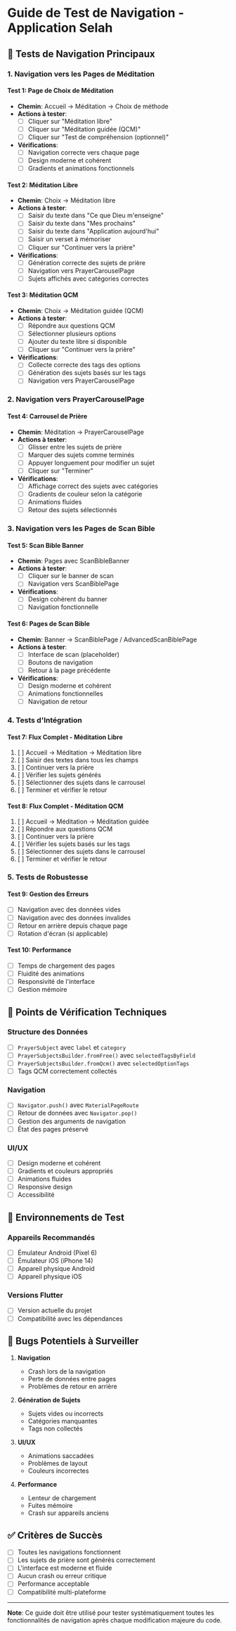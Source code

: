 # Guide de Test de Navigation - Application Selah

## 🎯 **Tests de Navigation Principaux**

### 1. **Navigation vers les Pages de Méditation**

#### **Test 1: Page de Choix de Méditation**
- **Chemin**: Accueil → Méditation → Choix de méthode
- **Actions à tester**:
  - [ ] Cliquer sur "Méditation libre"
  - [ ] Cliquer sur "Méditation guidée (QCM)"
  - [ ] Cliquer sur "Test de compréhension (optionnel)"
- **Vérifications**:
  - [ ] Navigation correcte vers chaque page
  - [ ] Design moderne et cohérent
  - [ ] Gradients et animations fonctionnels

#### **Test 2: Méditation Libre**
- **Chemin**: Choix → Méditation libre
- **Actions à tester**:
  - [ ] Saisir du texte dans "Ce que Dieu m'enseigne"
  - [ ] Saisir du texte dans "Mes prochains"
  - [ ] Saisir du texte dans "Application aujourd'hui"
  - [ ] Saisir un verset à mémoriser
  - [ ] Cliquer sur "Continuer vers la prière"
- **Vérifications**:
  - [ ] Génération correcte des sujets de prière
  - [ ] Navigation vers PrayerCarouselPage
  - [ ] Sujets affichés avec catégories correctes

#### **Test 3: Méditation QCM**
- **Chemin**: Choix → Méditation guidée (QCM)
- **Actions à tester**:
  - [ ] Répondre aux questions QCM
  - [ ] Sélectionner plusieurs options
  - [ ] Ajouter du texte libre si disponible
  - [ ] Cliquer sur "Continuer vers la prière"
- **Vérifications**:
  - [ ] Collecte correcte des tags des options
  - [ ] Génération des sujets basés sur les tags
  - [ ] Navigation vers PrayerCarouselPage

### 2. **Navigation vers PrayerCarouselPage**

#### **Test 4: Carrousel de Prière**
- **Chemin**: Méditation → PrayerCarouselPage
- **Actions à tester**:
  - [ ] Glisser entre les sujets de prière
  - [ ] Marquer des sujets comme terminés
  - [ ] Appuyer longuement pour modifier un sujet
  - [ ] Cliquer sur "Terminer"
- **Vérifications**:
  - [ ] Affichage correct des sujets avec catégories
  - [ ] Gradients de couleur selon la catégorie
  - [ ] Animations fluides
  - [ ] Retour des sujets sélectionnés

### 3. **Navigation vers les Pages de Scan Bible**

#### **Test 5: Scan Bible Banner**
- **Chemin**: Pages avec ScanBibleBanner
- **Actions à tester**:
  - [ ] Cliquer sur le banner de scan
  - [ ] Navigation vers ScanBiblePage
- **Vérifications**:
  - [ ] Design cohérent du banner
  - [ ] Navigation fonctionnelle

#### **Test 6: Pages de Scan Bible**
- **Chemin**: Banner → ScanBiblePage / AdvancedScanBiblePage
- **Actions à tester**:
  - [ ] Interface de scan (placeholder)
  - [ ] Boutons de navigation
  - [ ] Retour à la page précédente
- **Vérifications**:
  - [ ] Design moderne et cohérent
  - [ ] Animations fonctionnelles
  - [ ] Navigation de retour

### 4. **Tests d'Intégration**

#### **Test 7: Flux Complet - Méditation Libre**
1. [ ] Accueil → Méditation → Méditation libre
2. [ ] Saisir des textes dans tous les champs
3. [ ] Continuer vers la prière
4. [ ] Vérifier les sujets générés
5. [ ] Sélectionner des sujets dans le carrousel
6. [ ] Terminer et vérifier le retour

#### **Test 8: Flux Complet - Méditation QCM**
1. [ ] Accueil → Méditation → Méditation guidée
2. [ ] Répondre aux questions QCM
3. [ ] Continuer vers la prière
4. [ ] Vérifier les sujets basés sur les tags
5. [ ] Sélectionner des sujets dans le carrousel
6. [ ] Terminer et vérifier le retour

### 5. **Tests de Robustesse**

#### **Test 9: Gestion des Erreurs**
- [ ] Navigation avec des données vides
- [ ] Navigation avec des données invalides
- [ ] Retour en arrière depuis chaque page
- [ ] Rotation d'écran (si applicable)

#### **Test 10: Performance**
- [ ] Temps de chargement des pages
- [ ] Fluidité des animations
- [ ] Responsivité de l'interface
- [ ] Gestion mémoire

## 🔧 **Points de Vérification Techniques**

### **Structure des Données**
- [ ] `PrayerSubject` avec `label` et `category`
- [ ] `PrayerSubjectsBuilder.fromFree()` avec `selectedTagsByField`
- [ ] `PrayerSubjectsBuilder.fromQcm()` avec `selectedOptionTags`
- [ ] Tags QCM correctement collectés

### **Navigation**
- [ ] `Navigator.push()` avec `MaterialPageRoute`
- [ ] Retour de données avec `Navigator.pop()`
- [ ] Gestion des arguments de navigation
- [ ] État des pages préservé

### **UI/UX**
- [ ] Design moderne et cohérent
- [ ] Gradients et couleurs appropriés
- [ ] Animations fluides
- [ ] Responsive design
- [ ] Accessibilité

## 📱 **Environnements de Test**

### **Appareils Recommandés**
- [ ] Émulateur Android (Pixel 6)
- [ ] Émulateur iOS (iPhone 14)
- [ ] Appareil physique Android
- [ ] Appareil physique iOS

### **Versions Flutter**
- [ ] Version actuelle du projet
- [ ] Compatibilité avec les dépendances

## 🐛 **Bugs Potentiels à Surveiller**

1. **Navigation**
   - Crash lors de la navigation
   - Perte de données entre pages
   - Problèmes de retour en arrière

2. **Génération de Sujets**
   - Sujets vides ou incorrects
   - Catégories manquantes
   - Tags non collectés

3. **UI/UX**
   - Animations saccadées
   - Problèmes de layout
   - Couleurs incorrectes

4. **Performance**
   - Lenteur de chargement
   - Fuites mémoire
   - Crash sur appareils anciens

## ✅ **Critères de Succès**

- [ ] Toutes les navigations fonctionnent
- [ ] Les sujets de prière sont générés correctement
- [ ] L'interface est moderne et fluide
- [ ] Aucun crash ou erreur critique
- [ ] Performance acceptable
- [ ] Compatibilité multi-plateforme

---

**Note**: Ce guide doit être utilisé pour tester systématiquement toutes les fonctionnalités de navigation après chaque modification majeure du code.

